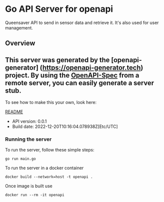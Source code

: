 # Go API Server for openapi

Queensaver API to send in sensor data and retrieve it. It's also used for user management.

## Overview
This server was generated by the [openapi-generator]
(https://openapi-generator.tech) project.
By using the [OpenAPI-Spec](https://github.com/OAI/OpenAPI-Specification) from a remote server, you can easily generate a server stub.
-

To see how to make this your own, look here:

[README](https://openapi-generator.tech)

- API version: 0.0.1
- Build date: 2022-12-20T10:16:04.078938Z[Etc/UTC]


### Running the server
To run the server, follow these simple steps:

```
go run main.go
```

To run the server in a docker container
```
docker build --network=host -t openapi .
```

Once image is built use
```
docker run --rm -it openapi
```
